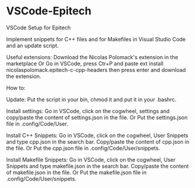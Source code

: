 # VSCode-Epitech
VSCode Setup for Epitech

Implement snippets for C++ files and for Makefiles in Visual Studio Code and an update script.

Useful extensions: 
Download the Nicolas Polomack's extension in the marketplace
Or
Go in VSCode, press Ctr+P and paste
ext install nicolaspolomack.epitech-c-cpp-headers
then press enter and download the extension.

How to:

Update:
Put the script in your bin, chmod it and put it in your .bashrc.

Install settings:
Go in VSCode, click on the cogwheel, settings and copy/paste the content of settings.json in the file.
Or
Put the settings.json file in .config/Code/User.

Install C++ Snippets:
Go in VSCode, click on the cogwheel, User Snippets and type cpp.json in the search bar. Copy/paste the content of cpp.json in the file.
Or
Put the cpp.json file in .config/Code/User/snippets.

Install Makefile Snippets:
Go in VSCode, click on the cogwheel, User Snippets and type makefile.json in the search bar. Copy/paste the content of makefile.json in the file.
Or
Put the makefile.json file in .config/Code/User/snippets.
